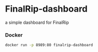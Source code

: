 # FinalRip-dashboard

a simple dashboard for FinalRip

### Docker

```bash
docker run -p 8989:80 finalrip-dashboard
```
